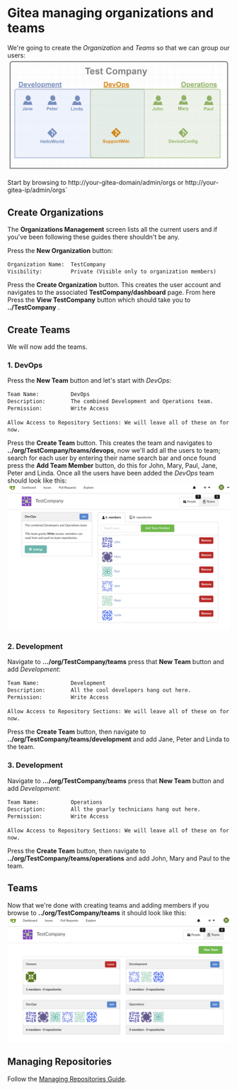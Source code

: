 # Gitea managing organizations and teams

We're going to create the *Organization* and *Teams* so that we can group our users:
![](screenshots/0202-UserGroupProjectMap-v02.png?raw=true)

Start by browsing to
http://your-gitea-domain/admin/orgs or http://your-gitea-ip/admin/orgs`

## Create Organizations
The **Organizations Management** screen lists all the current users and if you've
been following these guides there shouldn't be any.

Press the **New Organization** button:
```
Organization Name:  TestCompany
Visibility:         Private (Visible only to organization members)
```

Press the **Create Organization** button. This creates the user account and
navigates to the associated **TestCompany/dashboard** page. From here Press
the **View TestCompany** button which should take you to **../TestCompany**
.

## Create Teams
We will now add the teams.

### 1. DevOps
Press the **New Team** button and let's start with *DevOps*:
```
Team Name:          DevOps
Description:        The combined Development and Operations team.
Permission:         Write Access

Allow Access to Repository Sections: We will leave all of these on for now.
```

Press the **Create Team** button. This creates the team and navigates to
**../org/TestCompany/teams/devops**, now we'll add all the users to team;
search for each user by entering their name search bar and once found
press the **Add Team Member** button, do this for John, Mary, Paul, Jane,
Peter and Linda. Once all the users have been added the *DevOps* team should
look like this:
![](screenshots/0203-DevOpsTeam-v01.png?raw=true)

### 2. Development
Navigate to **.../org/TestCompany/teams** press that **New Team** button
and add *Development*:
```
Team Name:          Development
Description:        All the cool developers hang out here.
Permission:         Write Access

Allow Access to Repository Sections: We will leave all of these on for now.
```

Press the **Create Team** button, then navigate to
**../org/TestCompany/teams/development** and add Jane, Peter and Linda to
the team.

### 3. Development
Navigate to **.../org/TestCompany/teams** press that **New Team** button
and add *Development*:
```
Team Name:          Operations
Description:        All the gnarly technicians hang out here.
Permission:         Write Access

Allow Access to Repository Sections: We will leave all of these on for now.
```

Press the **Create Team** button, then navigate to
**../org/TestCompany/teams/operations** and add John, Mary and Paul to
the team.

## Teams
Now that we're done with creating teams and adding members if you browse to
**../org/TestCompany/teams** it should look like this:
![](screenshots/0204-AllTeams-v01.png?raw=true)

## Managing Repositories
Follow the [Managing Repositories Guide](./04-ManagingRepositories.md).
